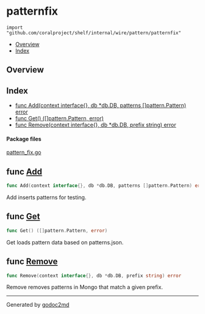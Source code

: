 

# patternfix
`import "github.com/coralproject/shelf/internal/wire/pattern/patternfix"`

* [Overview](#pkg-overview)
* [Index](#pkg-index)

## <a name="pkg-overview">Overview</a>



## <a name="pkg-index">Index</a>
* [func Add(context interface{}, db *db.DB, patterns []pattern.Pattern) error](#Add)
* [func Get() ([]pattern.Pattern, error)](#Get)
* [func Remove(context interface{}, db *db.DB, prefix string) error](#Remove)


#### <a name="pkg-files">Package files</a>
[pattern_fix.go](/src/github.com/coralproject/shelf/internal/wire/pattern/patternfix/pattern_fix.go) 





## <a name="Add">func</a> [Add](/src/target/pattern_fix.go?s=699:773#L27)
``` go
func Add(context interface{}, db *db.DB, patterns []pattern.Pattern) error
```
Add inserts patterns for testing.



## <a name="Get">func</a> [Get](/src/target/pattern_fix.go?s=374:411#L10)
``` go
func Get() ([]pattern.Pattern, error)
```
Get loads pattern data based on patterns.json.



## <a name="Remove">func</a> [Remove](/src/target/pattern_fix.go?s=968:1032#L38)
``` go
func Remove(context interface{}, db *db.DB, prefix string) error
```
Remove removes patterns in Mongo that match a given prefix.








- - -
Generated by [godoc2md](http://godoc.org/github.com/davecheney/godoc2md)
